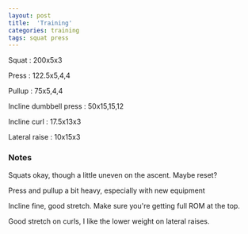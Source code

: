 ```yaml
---
layout: post
title:  'Training'
categories: training
tags: squat press
---
```


Squat : 200x5x3

Press  : 122.5x5,4,4

Pullup  : 75x5,4,4

Incline dumbbell press : 50x15,15,12

Incline curl  :  17.5x13x3

Lateral raise : 10x15x3

### Notes

Squats okay, though a little uneven on the ascent. Maybe reset?

Press and pullup a bit heavy, especially with new equipment

Incline fine, good stretch. Make sure you're getting full ROM at the top.

Good stretch on curls, I like the lower weight on lateral raises.
